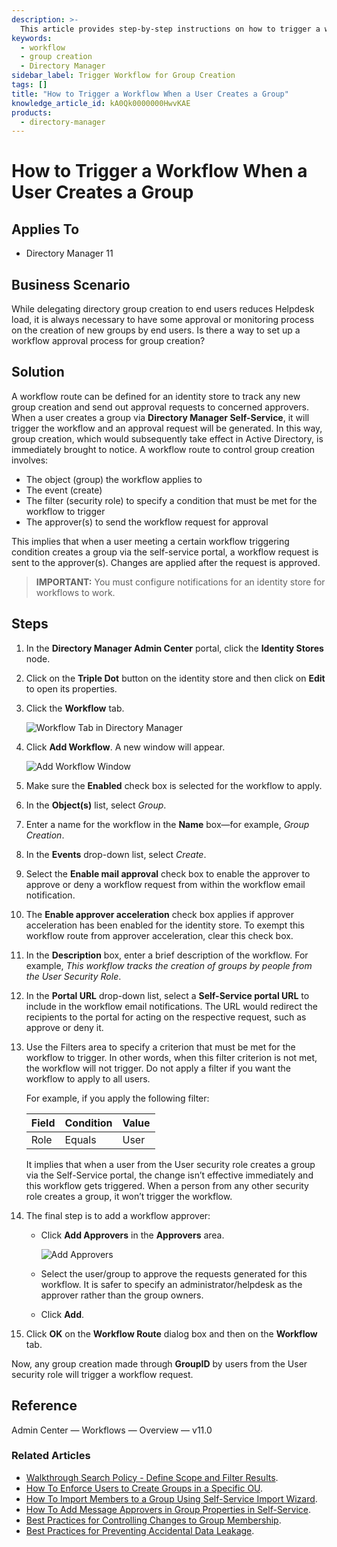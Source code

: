 ```yaml
---
description: >-
  This article provides step-by-step instructions on how to trigger a workflow when a user creates a group in Directory Manager, ensuring an approval process is in place.
keywords:
  - workflow
  - group creation
  - Directory Manager
sidebar_label: Trigger Workflow for Group Creation
tags: []
title: "How to Trigger a Workflow When a User Creates a Group"
knowledge_article_id: kA0Qk0000000HwvKAE
products:
  - directory-manager
---
```


# How to Trigger a Workflow When a User Creates a Group

## Applies To

- Directory Manager 11

## Business Scenario

While delegating directory group creation to end users reduces Helpdesk load, it is always necessary to have some approval or monitoring process on the creation of new groups by end users. Is there a way to set up a workflow approval process for group creation?

## Solution

A workflow route can be defined for an identity store to track any new group creation and send out approval requests to concerned approvers. When a user creates a group via **Directory Manager Self-Service**, it will trigger the workflow and an approval request will be generated. In this way, group creation, which would subsequently take effect in Active Directory, is immediately brought to notice. A workflow route to control group creation involves:

- The object (group) the workflow applies to
- The event (create)
- The filter (security role) to specify a condition that must be met for the workflow to trigger
- The approver(s) to send the workflow request for approval

This implies that when a user meeting a certain workflow triggering condition creates a group via the self-service portal, a workflow request is sent to the approver(s). Changes are applied after the request is approved.

> **IMPORTANT:** You must configure notifications for an identity store for workflows to work.

## Steps

1. In the **Directory Manager Admin Center** portal, click the **Identity Stores** node.
2. Click on the **Triple Dot** button on the identity store and then click on **Edit** to open its properties.
3. Click the **Workflow** tab.

   ![Workflow Tab in Directory Manager](./images/servlet_image_a379d546d249.png)

4. Click **Add Workflow**. A new window will appear.

   ![Add Workflow Window](./images/servlet_image_18e10f2b3bb5.png)

5. Make sure the **Enabled** check box is selected for the workflow to apply.
6. In the **Object(s)** list, select *Group*.
7. Enter a name for the workflow in the **Name** box—for example, *Group Creation*.
8. In the **Events** drop-down list, select *Create*.
9. Select the **Enable mail approval** check box to enable the approver to approve or deny a workflow request from within the workflow email notification.
10. The **Enable approver acceleration** check box applies if approver acceleration has been enabled for the identity store. To exempt this workflow route from approver acceleration, clear this check box.
11. In the **Description** box, enter a brief description of the workflow. For example, *This workflow tracks the creation of groups by people from the User Security Role*.
12. In the **Portal URL** drop-down list, select a **Self-Service portal URL** to include in the workflow email notifications. The URL would redirect the recipients to the portal for acting on the respective request, such as approve or deny it.
13. Use the Filters area to specify a criterion that must be met for the workflow to trigger. In other words, when this filter criterion is not met, the workflow will not trigger. Do not apply a filter if you want the workflow to apply to all users.

    For example, if you apply the following filter:

    | Field | Condition | Value |
    |-------|-----------|-------|
    | Role  | Equals    | User  |

    It implies that when a user from the User security role creates a group via the Self-Service portal, the change isn’t effective immediately and this workflow gets triggered. When a person from any other security role creates a group, it won’t trigger the workflow.

14. The final step is to add a workflow approver:

    - Click **Add Approvers** in the **Approvers** area.

      ![Add Approvers](./images/servlet_image_db963bd15765.png)

    - Select the user/group to approve the requests generated for this workflow. It is safer to specify an administrator/helpdesk as the approver rather than the group owners.
    - Click **Add**.

15. Click **OK** on the **Workflow Route** dialog box and then on the **Workflow** tab.

Now, any group creation made through **GroupID** by users from the User security role will trigger a workflow request.

## Reference

Admin Center — Workflows — Overview — v11.0

### Related Articles

- [Walkthrough Search Policy - Define Scope and Filter Results](/docs/kb/directorymanager/walkthrough-search-policy-define-scope-and-filter-results.md).
- [How To Enforce Users to Create Groups in a Specific OU](/docs/kb/directorymanager/how-to-enforce-users-to-create-groups-in-a-specific-ou.md).
- [How To Import Members to a Group Using Self-Service Import Wizard](/docs/kb/directorymanager/how-to-import-members-to-a-group-using-self-service-import-wizard.md).
- [How To Add Message Approvers in Group Properties in Self-Service](/docs/kb/directorymanager/how-to-add-message-approvers-in-group-properties-in-groupid-portal.md).
- [Best Practices for Controlling Changes to Group Membership](/docs/kb/directorymanager/how-to-enforce-users-to-create-groups-in-a-specific-ou.md).
- [Best Practices for Preventing Accidental Data Leakage](/docs/kb/directorymanager/best-practices-for-preventing-accidental-data-leakage.md).